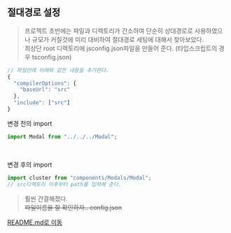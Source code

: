 ## 절대경로 설정

> 프로젝트 초반에는 파일과 디렉토리가 간소하여 단순히 상대경로로 사용하였으나 규모가 커질것에 미리 대비하여 절대경로 세팅에 대해서 찾아보았다. <br/>
> 최상단 root 디렉토리에 jsconfig.json파일을 만들어 준다. (타입스크립트의 경우 tsconfig.json)

```js
// 파일안에 아래와 같은 내용을 추가한다. 
{
  "compilerOptions": {
    "baseUrl": "src"
  },
  "include": ["src"]
}
```

변경 전의 import 
```js
import Modal from "../../../Modal";
```

<br/>

변경 후의 import
```js
import cluster from "components/Modals/Modal";
// src디렉토리 이후부터 path를 입력해 준다.
```

> 훨씬 간결해졌다. <br>
> ~~파일이름을 잘 확인하자.. config.json~~

[README.md로 이동](../../README.md)
